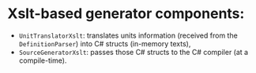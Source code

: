 # Xslt-based generator components:
* `UnitTranslatorXslt`: translates units information (received from the `DefinitionParser`) into C# structs (in-memory texts),
* `SourceGeneratorXslt`: passes those C# structs to the C# compiler (at a compile-time).